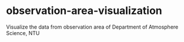# observation-area-visualization
Visualize the data from observation area of Department of Atmosphere Science, NTU
